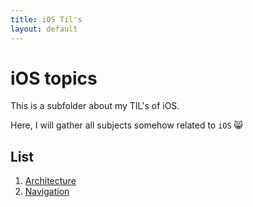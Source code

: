 ```yaml
---
title: iOS Til's
layout: default
---
```


# iOS topics

This is a subfolder about my TIL's of iOS.

Here, I will gather all subjects somehow related to `iOS` :smile_cat:

## List

1. [Architecture](architecture.html)
2. [Navigation](navigations.html)
